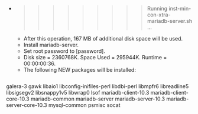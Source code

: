 * >>>>>>>>> Running inst-min-con-xtra-mariadb-server.sh ...
  * After this operation, 167 MB of additional disk space will be used.
  * Install mariadb-server.
  * Set root password to [password].
  * Disk size = 2360768K. Space Used = 295944K. Runtime = 00:00:00:36.
  * The following NEW packages will be installed:
  ```bash
galera-3 gawk libaio1 libconfig-inifiles-perl libdbi-perl
libmpfr6 libreadline5 libsigsegv2 libsnappy1v5 libwrap0
lsof mariadb-client-10.3 mariadb-client-core-10.3 mariadb-common mariadb-server
mariadb-server-10.3 mariadb-server-core-10.3 mysql-common psmisc socat
  ```
